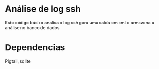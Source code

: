 # Análise de log ssh
Este código básico analisa o log ssh gera uma saída em xml e armazena a análise no banco de dados

# Dependencias
Pigtail, sqlite
